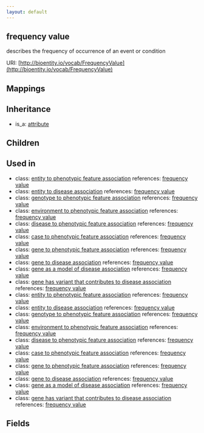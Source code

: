 ```yaml
---
layout: default
---
```


## frequency value


describes the frequency of occurrence of an event or condition

URI: [http://bioentity.io/vocab/FrequencyValue](http://bioentity.io/vocab/FrequencyValue)
## Mappings


## Inheritance

 *  is_a: [attribute](Attribute.html)

## Children


## Used in

 *  class: [entity to phenotypic feature association](EntityToPhenotypicFeatureAssociation.html) references: [frequency value](FrequencyValue.html)
 *  class: [entity to disease association](EntityToDiseaseAssociation.html) references: [frequency value](FrequencyValue.html)
 *  class: [genotype to phenotypic feature association](GenotypeToPhenotypicFeatureAssociation.html) references: [frequency value](FrequencyValue.html)
 *  class: [environment to phenotypic feature association](EnvironmentToPhenotypicFeatureAssociation.html) references: [frequency value](FrequencyValue.html)
 *  class: [disease to phenotypic feature association](DiseaseToPhenotypicFeatureAssociation.html) references: [frequency value](FrequencyValue.html)
 *  class: [case to phenotypic feature association](CaseToPhenotypicFeatureAssociation.html) references: [frequency value](FrequencyValue.html)
 *  class: [gene to phenotypic feature association](GeneToPhenotypicFeatureAssociation.html) references: [frequency value](FrequencyValue.html)
 *  class: [gene to disease association](GeneToDiseaseAssociation.html) references: [frequency value](FrequencyValue.html)
 *  class: [gene as a model of disease association](GeneAsAModelOfDiseaseAssociation.html) references: [frequency value](FrequencyValue.html)
 *  class: [gene has variant that contributes to disease association](GeneHasVariantThatContributesToDiseaseAssociation.html) references: [frequency value](FrequencyValue.html)
 *  class: [entity to phenotypic feature association](EntityToPhenotypicFeatureAssociation.html) references: [frequency value](FrequencyValue.html)
 *  class: [entity to disease association](EntityToDiseaseAssociation.html) references: [frequency value](FrequencyValue.html)
 *  class: [genotype to phenotypic feature association](GenotypeToPhenotypicFeatureAssociation.html) references: [frequency value](FrequencyValue.html)
 *  class: [environment to phenotypic feature association](EnvironmentToPhenotypicFeatureAssociation.html) references: [frequency value](FrequencyValue.html)
 *  class: [disease to phenotypic feature association](DiseaseToPhenotypicFeatureAssociation.html) references: [frequency value](FrequencyValue.html)
 *  class: [case to phenotypic feature association](CaseToPhenotypicFeatureAssociation.html) references: [frequency value](FrequencyValue.html)
 *  class: [gene to phenotypic feature association](GeneToPhenotypicFeatureAssociation.html) references: [frequency value](FrequencyValue.html)
 *  class: [gene to disease association](GeneToDiseaseAssociation.html) references: [frequency value](FrequencyValue.html)
 *  class: [gene as a model of disease association](GeneAsAModelOfDiseaseAssociation.html) references: [frequency value](FrequencyValue.html)
 *  class: [gene has variant that contributes to disease association](GeneHasVariantThatContributesToDiseaseAssociation.html) references: [frequency value](FrequencyValue.html)

## Fields

